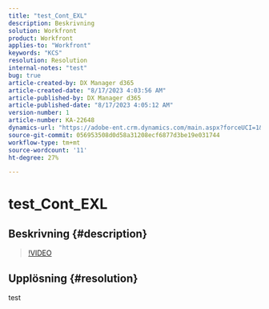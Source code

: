 ```yaml
---
title: "test_Cont_EXL"
description: Beskrivning
solution: Workfront
product: Workfront
applies-to: "Workfront"
keywords: "KCS"
resolution: Resolution
internal-notes: "test"
bug: true
article-created-by: DX Manager d365
article-created-date: "8/17/2023 4:03:56 AM"
article-published-by: DX Manager d365
article-published-date: "8/17/2023 4:05:12 AM"
version-number: 1
article-number: KA-22648
dynamics-url: "https://adobe-ent.crm.dynamics.com/main.aspx?forceUCI=1&pagetype=entityrecord&etn=knowledgearticle&id=006f7b15-b33c-ee11-bdf4-6045bd006ce9"
source-git-commit: 056953508d0d58a31208ecf6877d3be19e031744
workflow-type: tm+mt
source-wordcount: '11'
ht-degree: 27%

---
```


# test_Cont_EXL

## Beskrivning {#description}



>[!VIDEO](https://video.tv.adobe.com/v/18696?quality=9&amp;learn=on)




## Upplösning {#resolution}


test
